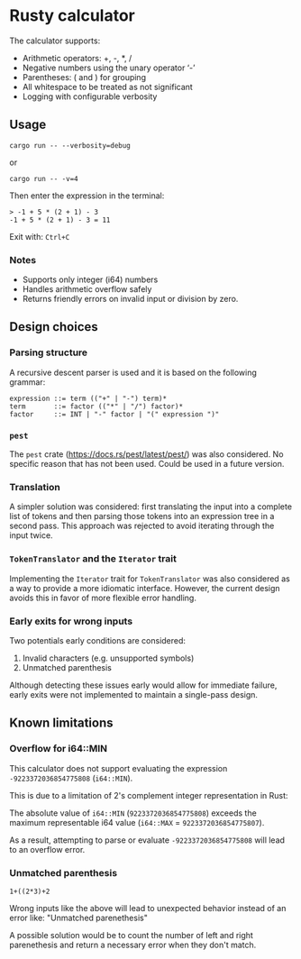 # Rusty calculator
The calculator supports:
* Arithmetic operators: +, -, *, /
* Negative numbers using the unary operator ‘-’
* Parentheses: ( and ) for grouping
* All whitespace to be treated as not significant
* Logging with configurable verbosity

## Usage
```
cargo run -- --verbosity=debug
```
or
```
cargo run -- -v=4
```

Then enter the expression in the terminal:
```
> -1 + 5 * (2 + 1) - 3
-1 + 5 * (2 + 1) - 3 = 11
```

Exit with: `Ctrl+C`

### Notes
* Supports only integer (i64) numbers
* Handles arithmetic overflow safely
* Returns friendly errors on invalid input or division by zero.

## Design choices

### Parsing structure
A recursive descent parser is used and it is based on the following grammar:
```
expression ::= term (("+" | "-") term)*
term       ::= factor (("*" | "/") factor)*
factor     ::= INT | "-" factor | "(" expression ")"
```

### `pest`
The `pest` crate (https://docs.rs/pest/latest/pest/) was also considered.
No specific reason that has not been used. Could be used in a future version.

### Translation
A simpler solution was considered: first translating the input into a complete list of tokens
and then parsing those tokens into an expression tree in a second pass.
This approach was rejected to avoid iterating through the input twice.

### `TokenTranslator` and the `Iterator` trait
Implementing the `Iterator` trait for `TokenTranslator` was also considered as a way to provide a more idiomatic interface.
However, the current design avoids this in favor of more flexible error handling.

### Early exits for wrong inputs
Two potentials early conditions are considered:
1) Invalid characters (e.g. unsupported symbols)
2) Unmatched parenthesis

Although detecting these issues early would allow for immediate failure, early exits were not implemented to maintain a single-pass design.

## Known limitations
### Overflow for i64::MIN
This calculator does not support evaluating the expression `-9223372036854775808` (`i64::MIN`).

This is due to a limitation of 2's complement integer representation in Rust:

The absolute value of `i64::MIN` (`9223372036854775808`) exceeds the maximum representable i64 value (`i64::MAX` = `9223372036854775807`).

As a result, attempting to parse or evaluate `-9223372036854775808` will lead to an overflow error.

### Unmatched parenthesis
```
1+((2*3)+2
```
Wrong inputs like the above will lead to unexpected behavior instead of an error like: "Unmatched parenethesis"

A possible solution would be to count the number of left and right parenethesis and return a necessary error when they don't match.